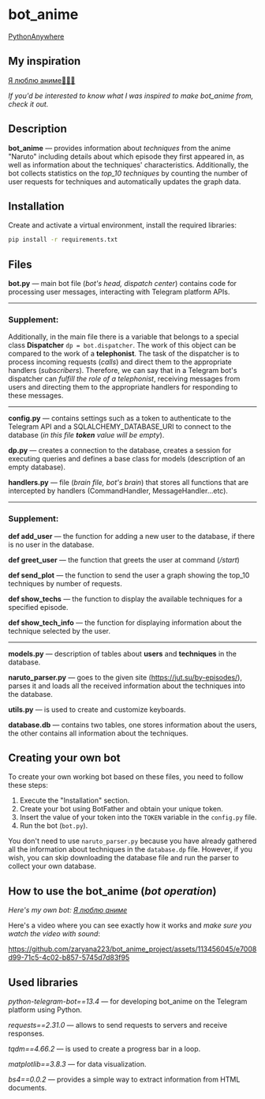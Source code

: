 # bot_anime 
[PythonAnywhere](http://zaryana.pythonanywhere.com/)
## My inspiration 
[Я люблю аниме🦊🍥🍜](https://youtu.be/s914hB2Ei0A?si=u9zA_WgYJ6Svv_aF)

*If you'd be interested to know what I was inspired to make bot_anime from, check it out.*

## Description

**bot_anime** — provides information about *techniques* from the anime "Naruto" including details about which episode they first appeared in, as well as information about the techniques' characteristics. Additionally, the bot collects statistics on the *top_10 techniques* by counting the number of user requests for techniques and automatically updates the graph data. 
## Installation
Create and activate a virtual environment, install the required libraries:
```bash
pip install -r requirements.txt
```
## Files 
**bot.py** — main bot file (*bot's head, dispatch center*) сontains code for processing user messages, interacting with Telegram platform APIs.
____
### Supplement:

Additionally, in the main file there is a variable that belongs to a special class **Dispatcher** `dp = bot.dispatcher`. The work of this object can be compared to the work of a **telephonist**. The task of the dispatcher is to process incoming requests (*calls*) and direct them to the appropriate handlers (*subscribers*). Therefore, we can say that in a Telegram bot's dispatcher can *fulfill the role of a telephonist*, receiving messages from users and directing them to the appropriate handlers for responding to these messages.
____

**config.py** — сontains settings such as a token to authenticate to the Telegram API and a SQLALCHEMY_DATABASE_URI to connect to the database (*in this file **token** value will be empty*).

**dp.py** — creates a connection to the database, creates a session for executing queries and defines a base class for models (description of an empty database). 

**handlers.py**  — file (*brain file, bot's brain*) that stores all functions that are intercepted by handlers (CommandHandler, MessageHandler...etc).
___

### Supplement:

**def add_user** — the function for adding a new user to the database, if there is no user in the database.

**def greet_user** — the function that greets the user at command (*/start*) 

**def send_plot** — the function to send the user a graph showing the top_10 techniques by number of requests. 

**def show_techs** — the function to display the available techniques for a specified episode.

**def show_tech_info** — the function for displaying information about the technique selected by the user.
____

**models.py** — description of tables about **users** and **techniques** in the database. 

**naruto_parser.py** — goes to the given site (https://jut.su/by-episodes/), parses it and loads all the received information about the techniques into the database.

**utils.py** — is used to create and customize keyboards.

**database.db** — contains two tables, one stores information about the users, the other contains all information about the techniques.

## Creating your own bot

To create your own working bot based on these files, you need to follow these steps:

1. Execute the "Installation" section.
2. Create your bot using BotFather and obtain your unique token.
3. Insert the value of your token into the `TOKEN` variable in the `config.py` file.
4. Run the bot (`bot.py`).

You don't need to use `naruto_parser.py` because you have already gathered all the information about techniques in the `database.dp` file. However, if you wish, you can skip downloading the database file and run the parser to collect your own database.

## How to use the bot_anime (*bot operation*)
*Here's my own bot:*
[*Я люблю аниме*](https://t.me/ha2004rembot)

Here's a video where you can see exactly how it works and _make sure you watch the video with sound_:

https://github.com/zaryana223/bot_anime_project/assets/113456045/e7008d99-71c5-4c02-b857-5745d7d83f95


## Used libraries

*python-telegram-bot==13.4* — for developing bot_anime on the Telegram platform using Python.

*requests==2.31.0* — allows to send requests to servers and receive responses.

*tqdm==4.66.2* — is used to create a progress bar in a loop.

*matplotlib==3.8.3* — for data visualization.

*bs4==0.0.2* — provides a simple way to extract information from HTML documents. 






